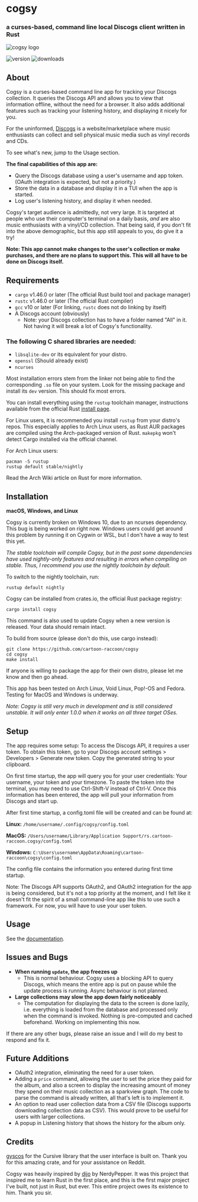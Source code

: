 # cogsy
### a curses-based, command line local Discogs client written in Rust
![cogsy logo](images/cogsy_logo.png)

![version](https://img.shields.io/crates/v/cogsy) ![downloads](https://img.shields.io/crates/d/cogsy)

## About
Cogsy is a curses-based command line app for tracking your Discogs collection. It queries the Discogs API and allows you to view that information offline, without the need for a browser. It also adds additional features such as tracking your listening history, and displaying it nicely for you.

For the uninformed, [Discogs](https://www.discogs.com) is a website/marketplace where music enthusiasts can collect and sell physical music media such as vinyl records and CDs.

To see what's new, jump to the Usage section.

**The final capabilities of this app are:**
- Query the Discogs database using a user's username and app token. (OAuth integration is expected, but not a priority.)
- Store the data in a database and display it in a TUI when the app is started.
- Log user's listening history, and display it when needed.

Cogsy's target audience is admittedly, not very large. It is targeted at people who use their computer's terminal on a daily basis, _and_ are also music enthusiasts with a vinyl/CD collection. That being said, if you don't fit into the above demographic, but this app still appeals to you, do give it a try!

**Note: This app cannot make changes to the user's collection or make purchases, and there are no plans to support this. This will all have to be done on Discogs itself.**

## Requirements
- `cargo` v1.46.0 or later (The official Rust build tool and package manager)
- `rustc` v1.46.0 or later (The official Rust compiler)
- `gcc` v10 or later (For linking, `rustc` does not do linking by itself)
- A Discogs account (obviously)
    - Note: your Discogs collection has to have a folder named "All" in it. Not having it will break a lot of Cogsy's functionality.
### The following C shared libraries are needed:
- `libsqlite-dev` or its equivalent for your distro.
- `openssl` (Should already exist)
- `ncurses`

Most installation errors stem from the linker not being able to find the corresponding `.so` file on your system. Look for the missing package and install its `dev` version. This should fix most errors.

You can install everything using the `rustup` toolchain manager, instructions available from the official Rust [install page](https://www.rust-lang.org/tools/install). 

For Linux users, it is recommended you install `rustup` from your distro's repos. This especially applies to Arch Linux users, as Rust AUR packages are compiled using the Arch-packaged version of Rust. `makepkg` won't detect Cargo installed via the official channel.

For Arch Linux users:
```
pacman -S rustup
rustup default stable/nightly
```
Read the Arch Wiki article on Rust for more information.

## Installation
**macOS, Windows, and Linux**

Cogsy is currently broken on Windows 10, due to an ncurses dependency. This bug is being worked on right now. Windows users could get around this problem by running it on Cygwin or WSL, but I don't have a way to test this yet.

_The stable toolchain will compile Cogsy, but in the past some dependencies have used nightly-only features and resulting in errors when compiling on stable. Thus, I recommend you use the nightly toolchain by default._

To switch to the nightly toolchain, run:

`rustup default nightly`

Cogsy can be installed from crates.io, the official Rust package registry:

`cargo install cogsy`

This command is also used to update Cogsy when a new version is released. Your data should remain intact.

To build from source (please don't do this, use cargo instead):
```
git clone https://github.com/cartoon-raccoon/cogsy
cd cogsy
make install
```

If anyone is willing to package the app for their own distro, please let me know and then go ahead.

This app has been tested on Arch Linux, Void Linux, Pop!-OS and Fedora. Testing for MacOS and Windows is underway.

_Note: Cogsy is still very much in development and is still considered unstable. It will only enter 1.0.0 when it works on all three target OSes._

## Setup
The app requires some setup: To access the Discogs API, it requires a user token. To obtain this token, go to your Discogs account settings > Developers > Generate new token. Copy the generated string to your clipboard.

On first time startup, the app will query you for your user credentials: Your username, your token and your timezone. To paste the token into the terminal, you may need to use Ctrl-Shift-V instead of Ctrl-V. Once this information has been entered, the app will pull your information from Discogs and start up.

After first time startup, a config.toml file will be created and can be found at:

**Linux:**
`/home/username/.config/cogsy/config.toml`

**MacOS:**
`/Users/username/Library/Application Support/rs.cartoon-raccoon.cogsy/config.toml`

**Windows:**
`C:\Users\username\AppData\Roaming\cartoon-raccoon\cogsy\config.toml`

The config file contains the information you entered during first time startup.

Note: The Discogs API supports OAuth2, and OAuth2 integration for the app is being considered, but it's not a top priority at the moment, and I felt like it doesn't fit the spirit of a small command-line app like this to use such a framework. For now, you will have to use your user token.

## Usage
See the [documentation](docs/usage.md).

## Issues and Bugs
- **When running `update`, the app freezes up**
    - This is normal behaviour. Cogsy uses a blocking API to query Discogs, which means the entire app is put on pause while the update process is running. Async behaviour is not planned.
- **Large collections may slow the app down fairly noticeably**
    - The computation for displaying the data to the screen is done lazily, i.e. everything is loaded from the database and processed only when the command is invoked. Nothing is pre-computed and cached beforehand. Working on implementing this now.

If there are any other bugs, please raise an issue and I will do my best to respond and fix it.

## Future Additions
- OAuth2 integration, eliminating the need for a user token.
- Adding a `price` command, allowing the user to set the price they paid for the album, and also a screen to display the increasing amount of money they spend on their music collection as a sparkview graph. The code to parse the command is already written, all that's left is to implement it.
- An option to read user collection data from a CSV file (Discogs supports downloading collection data as CSV). This would prove to be useful for users with larger collections.
- A popup in Listening history that shows the history for the album only.

## Credits
[gyscos](https://github.com/gyscos) for the Cursive library that the user interface is built on. Thank you for this amazing crate, and for your assistance on Reddit.

Cogsy was heavily inspired by [dijo](https://github.com/NerdyPepper/dijo) by NerdyPepper. It was this project that inspired me to learn Rust in the first place, and this is the first major project I've built, not just in Rust, but ever. This entire project owes its existence to him. Thank you sir.
